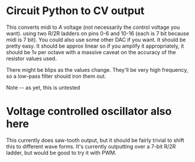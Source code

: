 Circuit Python to CV output
===========================

This converts midi to *A* voltage (not necessarily the control voltage you want). using two R/2R ladders on pins 0-6 and 10-16 (each is 7 bit because midi is 7 bit). You could also use some other DAC if you want. It should be pretty easy. It should be approx linear so if you amplify it appropriately, it should be 1v per octave with a massive caveat on the accuracy of the resistor values used.

There might be blips as the values change. They'll be very high frequency, so a low-pass filter should iron them out.

Note -- as yet, this is untested

# Voltage controlled oscillator also here
This currently does saw-tooth output, but it should be fairly trivial to shift this to different wave forms. It's currently outputting over a 7-bit R/2R ladder, but would be good  to try it with PWM.
